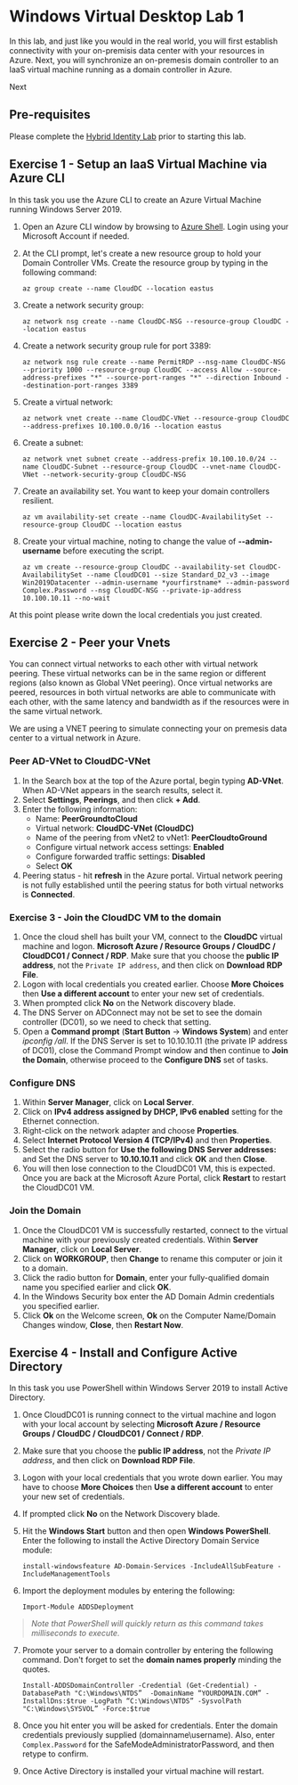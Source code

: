 # Windows Virtual Desktop Lab 1

In this lab, and just like you would in the real world, you will first establish connectivity with your on-premisis data center with your resources in Azure.  Next, you will synchronize an on-premesis domain controller to an IaaS virtual machine running as a domain controller in Azure. 

Next


## Pre-requisites

Please complete the [Hybrid Identity Lab](wvdhomework.md) prior to starting this lab.

## Exercise 1 - Setup an IaaS Virtual Machine via Azure CLI

In this task you use the Azure CLI to create an Azure Virtual Machine running Windows Server 2019.

1. Open an Azure CLI window by browsing to [Azure Shell](https://shell.azure.com). Login using your Microsoft Account if needed.
2. At the CLI prompt, let's create a new resource group to hold your Domain Controller VMs. Create the resource group by typing in the following command:

    `az group create --name CloudDC --location eastus`

3. Create a network security group:

    `az network nsg create --name CloudDC-NSG --resource-group CloudDC --location eastus`

4. Create a network security group rule for port 3389:

    `az network nsg rule create --name PermitRDP --nsg-name CloudDC-NSG --priority 1000 --resource-group CloudDC --access Allow --source-address-prefixes "*" --source-port-ranges "*" --direction Inbound --destination-port-ranges 3389`

5. Create a virtual network:

    `az network vnet create --name CloudDC-VNet --resource-group CloudDC --address-prefixes 10.100.0.0/16 --location eastus`

6. Create a subnet:

    `az network vnet subnet create --address-prefix 10.100.10.0/24 --name CloudDC-Subnet --resource-group CloudDC --vnet-name CloudDC-VNet --network-security-group CloudDC-NSG`

7. Create an availability set.  You want to keep your domain controllers resilient.

    `az vm availability-set create --name CloudDC-AvailabilitySet --resource-group CloudDC --location eastus`

8. Create your virtual machine, noting to change the value of **--admin-username** before executing the script.

    `az vm create --resource-group CloudDC --availability-set CloudDC-AvailabilitySet --name CloudDC01 --size Standard_D2_v3 --image Win2019Datacenter --admin-username *yourfirstname* --admin-password Complex.Password --nsg CloudDC-NSG --private-ip-address 10.100.10.11 --no-wait`

At this point please write down the local credentials you just created.

## Exercise 2 - Peer your Vnets

You can connect virtual networks to each other with virtual network peering. These virtual networks can be in the same region or different regions (also known as Global VNet peering). Once virtual networks are peered, resources in both virtual networks are able to communicate with each other, with the same latency and bandwidth as if the resources were in the same virtual network.

We are using a VNET peering to simulate connecting your on premesis data center to a virtual network in Azure.

### Peer AD-VNet to CloudDC-VNet

1. In the Search box at the top of the Azure portal, begin typing **AD-VNet**. When AD-VNet appears in the search results, select it.
2. Select **Settings**, **Peerings**, and then click **+ Add**.
3. Enter the following information:
    * Name: **PeerGroundtoCloud**
    * Virtual network: **CloudDC-VNet (CloudDC)**
    * Name of the peering from vNet2 to vNet1: **PeerCloudtoGround**  
    * Configure virtual network access settings: **Enabled**
    * Configure forwarded traffic settings: **Disabled**
    * Select **OK**
4. Peering status - hit **refresh** in the Azure portal.  Virtual network peering is not fully established until the peering status for both virtual networks is **Connected**.

### Exercise 3 - Join the CloudDC VM to the domain

1. Once the cloud shell has built your VM, connect to the **CloudDC** virtual machine and logon. **Microsoft Azure / Resource Groups / CloudDC / CloudDC01 / Connect / RDP**.  Make sure that you choose the **public IP address**, not the `Private IP address`, and then click on **Download RDP File**.
2. Logon with local credentials you created earlier.  Choose **More Choices** then **Use a different account** to enter your new set of credentials.
3. When prompted click **No** on the Network discovery blade.
4. The DNS Server on ADConnect may not be set to see the domain controller (DC01), so we need to check that setting.  
5. Open a **Command prompt** (**Start Button** -> **Windows System**) and enter *ipconfig /all*.  If the DNS Server is set to 10.10.10.11 (the private IP address of DC01), close the Command Prompt window and then continue to **Join the Domain**, otherwise proceed to the **Configure DNS** set of tasks.

### Configure DNS

1. Within **Server Manager**, click on **Local Server**.
2. Click on **IPv4 address assigned by DHCP, IPv6 enabled** setting for the Ethernet connection.
3. Right-click on the network adapter and choose **Properties**.
4. Select **Internet Protocol Version 4 (TCP/IPv4)** and then **Properties**.
5. Select the radio button for **Use the following DNS Server addresses:** and Set the DNS server to **10.10.10.11** and click **OK** and then **Close**.
6. You will then lose connection to the CloudDC01 VM, this is expected. Once you are back at the Microsoft Azure Portal, click **Restart** to restart the CloudDC01 VM.

### Join the Domain

1. Once the CloudDC01 VM is successfully restarted, connect to the virtual machine with your previously created credentials.  Within **Server Manager**, click on **Local Server**.
2. Click on **WORKGROUP**, then **Change** to rename this computer or join it to a domain.
3. Click the radio button for **Domain**, enter your fully-qualified domain name you specified earlier and click **OK**.
4. In the Windows Security box enter the AD Domain Admin credentials you specified earlier.
5. Click **Ok** on the Welcome screen, **Ok** on the Computer Name/Domain Changes window, **Close**, then **Restart Now**.

## Exercise 4 - Install and Configure Active Directory

In this task you use PowerShell within Windows Server 2019 to install Active Directory.

1. Once CloudDC01 is running connect to the virtual machine and logon with your local account by selecting **Microsoft Azure / Resource Groups / CloudDC / CloudDC01 / Connect / RDP**.  
2. Make sure that you choose the **public IP address**, not the *Private IP address*, and then click on **Download RDP File**.
3. Logon with your local credentials that you wrote down earlier.  You may have to choose **More Choices** then **Use a different account** to enter your new set of credentials.
4. If prompted click **No** on the Network Discovery blade.
5. Hit the **Windows Start** button and then open **Windows PowerShell**. Enter the following to install the Active Directory Domain Service module:

    `install-windowsfeature AD-Domain-Services -IncludeAllSubFeature -IncludeManagementTools`
6. Import the deployment modules by entering the following:

    `Import-Module ADDSDeployment`

> *Note that PowerShell will quickly return as this command takes milliseconds to execute.*

7. Promote your server to a domain controller by entering the following command.  Don't forget to set the **domain names properly** minding the quotes.

    `Install-ADDSDomainController -Credential (Get-Credential) -DatabasePath "C:\Windows\NTDS”  -DomainName “YOURDOMAIN.COM” -InstallDns:$true
-LogPath “C:\Windows\NTDS” -SysvolPath "C:\Windows\SYSVOL” -Force:$true`

8. Once you hit enter you will be asked for credentials.  Enter the domain credentials previously supplied (domainname\username).  Also, enter `Complex.Password` for the SafeModeAdministratorPassword, and then retype to confirm.

9. Once Active Directory is installed your virtual machine will restart.
